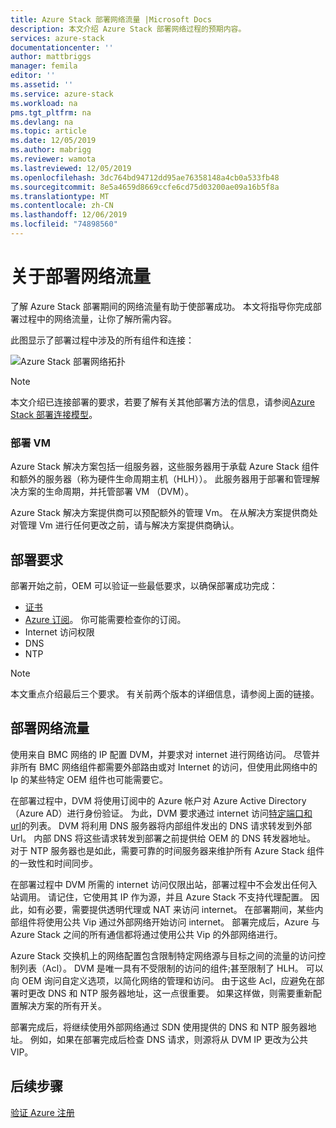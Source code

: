 ```yaml
---
title: Azure Stack 部署网络流量 |Microsoft Docs
description: 本文介绍 Azure Stack 部署网络过程的预期内容。
services: azure-stack
documentationcenter: ''
author: mattbriggs
manager: femila
editor: ''
ms.assetid: ''
ms.service: azure-stack
ms.workload: na
pms.tgt_pltfrm: na
ms.devlang: na
ms.topic: article
ms.date: 12/05/2019
ms.author: mabrigg
ms.reviewer: wamota
ms.lastreviewed: 12/05/2019
ms.openlocfilehash: 3dc764bd94712dd95ae76358148a4cb0a533fb48
ms.sourcegitcommit: 8e5a4659d8669ccfe6cd75d03200ae09a16b5f8a
ms.translationtype: MT
ms.contentlocale: zh-CN
ms.lasthandoff: 12/06/2019
ms.locfileid: "74898560"
---
```

# <a name="about-deployment-network-traffic"></a>关于部署网络流量
了解 Azure Stack 部署期间的网络流量有助于使部署成功。 本文将指导你完成部署过程中的网络流量，让你了解所需内容。

此图显示了部署过程中涉及的所有组件和连接：

![Azure Stack 部署网络拓扑](media/deployment-networking/figure1.png)

> [!NOTE]
> 本文介绍已连接部署的要求，若要了解有关其他部署方法的信息，请参阅[Azure Stack 部署连接模型](azure-stack-connection-models.md)。

### <a name="the-deployment-vm"></a>部署 VM
Azure Stack 解决方案包括一组服务器，这些服务器用于承载 Azure Stack 组件和额外的服务器（称为硬件生命周期主机（HLH））。 此服务器用于部署和管理解决方案的生命周期，并托管部署 VM （DVM）。

Azure Stack 解决方案提供商可以预配额外的管理 Vm。 在从解决方案提供商处对管理 Vm 进行任何更改之前，请与解决方案提供商确认。

## <a name="deployment-requirements"></a>部署要求
部署开始之前，OEM 可以验证一些最低要求，以确保部署成功完成：

-   [证书](azure-stack-pki-certs.md)
-   [Azure 订阅](azure-stack-validate-registration.md)。 你可能需要检查你的订阅。
-   Internet 访问权限
-   DNS
-   NTP

> [!NOTE]
> 本文重点介绍最后三个要求。 有关前两个版本的详细信息，请参阅上面的链接。

## <a name="deployment-network-traffic"></a>部署网络流量
使用来自 BMC 网络的 IP 配置 DVM，并要求对 internet 进行网络访问。 尽管并非所有 BMC 网络组件都需要外部路由或对 Internet 的访问，但使用此网络中的 Ip 的某些特定 OEM 组件也可能需要它。

在部署过程中，DVM 将使用订阅中的 Azure 帐户对 Azure Active Directory （Azure AD）进行身份验证。 为此，DVM 要求通过 internet 访问[特定端口和 url](azure-stack-integrate-endpoints.md)的列表。 DVM 将利用 DNS 服务器将内部组件发出的 DNS 请求转发到外部 Url。 内部 DNS 将这些请求转发到部署之前提供给 OEM 的 DNS 转发器地址。 对于 NTP 服务器也是如此，需要可靠的时间服务器来维护所有 Azure Stack 组件的一致性和时间同步。

在部署过程中 DVM 所需的 internet 访问仅限出站，部署过程中不会发出任何入站调用。 请记住，它使用其 IP 作为源，并且 Azure Stack 不支持代理配置。 因此，如有必要，需要提供透明代理或 NAT 来访问 internet。 在部署期间，某些内部组件将使用公共 Vip 通过外部网络开始访问 internet。 部署完成后，Azure 与 Azure Stack 之间的所有通信都将通过使用公共 Vip 的外部网络进行。

Azure Stack 交换机上的网络配置包含限制特定网络源与目标之间的流量的访问控制列表（Acl）。 DVM 是唯一具有不受限制的访问的组件;甚至限制了 HLH。 可以向 OEM 询问自定义选项，以简化网络的管理和访问。 由于这些 Acl，应避免在部署时更改 DNS 和 NTP 服务器地址，这一点很重要。 如果这样做，则需要重新配置解决方案的所有开关。

部署完成后，将继续使用外部网络通过 SDN 使用提供的 DNS 和 NTP 服务器地址。 例如，如果在部署完成后检查 DNS 请求，则源将从 DVM IP 更改为公共 VIP。

## <a name="next-steps"></a>后续步骤
[验证 Azure 注册](azure-stack-validate-registration.md)
